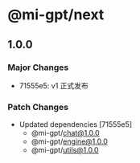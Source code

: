 # @mi-gpt/next

## 1.0.0

### Major Changes

- 71555e5: v1 正式发布

### Patch Changes

- Updated dependencies [71555e5]
  - @mi-gpt/chat@1.0.0
  - @mi-gpt/engine@1.0.0
  - @mi-gpt/utils@1.0.0
